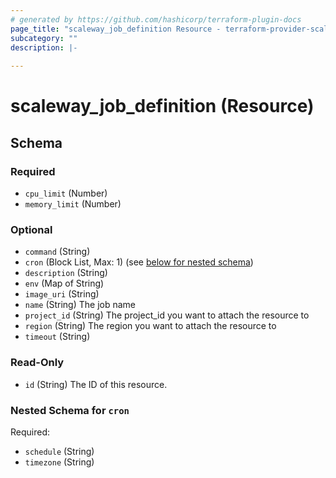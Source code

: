 ```yaml
---
# generated by https://github.com/hashicorp/terraform-plugin-docs
page_title: "scaleway_job_definition Resource - terraform-provider-scaleway"
subcategory: ""
description: |-
  
---
```


# scaleway_job_definition (Resource)





<!-- schema generated by tfplugindocs -->
## Schema

### Required

- `cpu_limit` (Number)
- `memory_limit` (Number)

### Optional

- `command` (String)
- `cron` (Block List, Max: 1) (see [below for nested schema](#nestedblock--cron))
- `description` (String)
- `env` (Map of String)
- `image_uri` (String)
- `name` (String) The job name
- `project_id` (String) The project_id you want to attach the resource to
- `region` (String) The region you want to attach the resource to
- `timeout` (String)

### Read-Only

- `id` (String) The ID of this resource.

<a id="nestedblock--cron"></a>
### Nested Schema for `cron`

Required:

- `schedule` (String)
- `timezone` (String)
